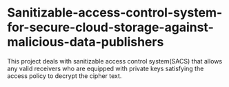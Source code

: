 # Sanitizable-access-control-system-for-secure-cloud-storage-against-malicious-data-publishers
This project deals with sanitizable access control system(SACS) that allows any valid receivers who are equipped with private keys satisfying the access policy to decrypt the cipher text.
